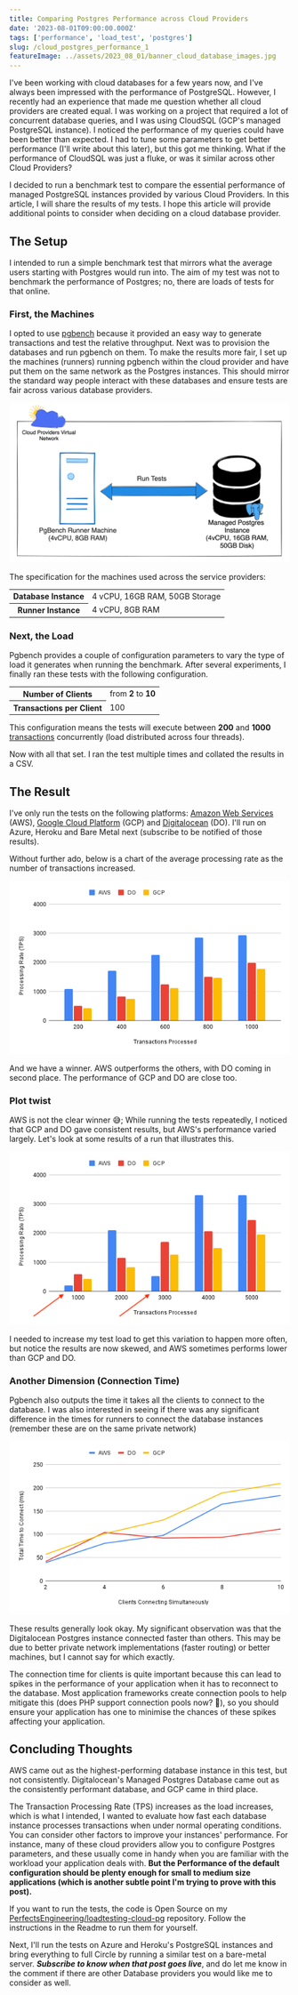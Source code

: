 ```yaml
---
title: Comparing Postgres Performance across Cloud Providers
date: '2023-08-01T09:00:00.000Z'
tags: ['performance', 'load_test', 'postgres']
slug: /cloud_postgres_performance_1
featureImage: ../assets/2023_08_01/banner_cloud_database_images.jpg
---
```


I've been working with cloud databases for a few years now, and I've always been impressed with the performance of PostgreSQL. However, I recently had an experience that made me question whether all cloud providers are created equal. I was working on a project that required a lot of concurrent database queries, and I was using CloudSQL (GCP's managed PostgreSQL instance). I noticed the performance of my queries could have been better than expected.  I had to tune some parameters to get better performance (I'll write about this later), but this got me thinking. What if the performance of CloudSQL was just a fluke, or was it similar across other Cloud Providers? 

I decided to run a benchmark test to compare the essential performance of managed PostgreSQL instances provided by various Cloud Providers. In this article, I will share the results of my tests. I hope this article will provide additional points to consider when deciding on a cloud database provider.

## The Setup
I intended to run a simple benchmark test that mirrors what the average users starting with Postgres would run into. The aim of my test was not to benchmark the performance of Postgres; no, there are loads of tests for that online.

### First, the Machines
I opted to use [pgbench](https://www.postgresql.org/docs/current/pgbench.html) because it provided an easy way to generate transactions and test the relative throughput. Next was to provision the databases and run pgbench on them. To make the results more fair, I set up the machines (runners) running pgbench within the cloud provider and have put them on the same network as the Postgres instances. This should mirror the standard way people interact with these databases and ensure tests are fair across various database providers.

![Load Test Setup](../assets/pg_load_test_setup.png)

The specification for the machines used across the service providers:
<table>
	<tr>
		<th>Database Instance</th>
		<td>4 vCPU, 16GB RAM, 50GB Storage</td>
	</tr>
	<tr>
		<th>Runner Instance</th>
		<td>4 vCPU, 8GB RAM</td>
	</tr>
</table>

### Next, the Load
Pgbench provides a couple of configuration parameters to vary the type of load it generates when running the benchmark. After several experiments, I finally ran these tests with the following configuration.
<table>
	<tr>
		<th>Number of Clients</th>
		<td>from <strong>2</strong> to <strong>10</strong></td>
	</tr>
	<tr>
		<th>Transactions per Client</th>
		<td>100</td>
</table>

This configuration means the tests will execute between **200** and **1000** [transactions](https://www.postgresql.org/docs/current/pgbench.html#:~:text=Notes-,What%20Is%20the%20%E2%80%9CTransaction%E2%80%9D%20Actually%20Performed%20in%20pgbench%3F,-pgbench%20executes%20test) concurrently (load distributed across four threads).

Now with all that set. I ran the test multiple times and collated the results in a CSV.

## The Result
I've only run the tests on the following platforms: [Amazon Web Services](https://aws.amazon.com/) (AWS), [Google Cloud Platform](https://cloud.google.com/) (GCP) and [Digitalocean](https://digitalocean.com/) (DO). I'll run on Azure, Heroku and Bare Metal next (subscribe to be notified of those results).

Without further ado, below is a chart of the average processing rate as the number of transactions increased.

![TPS Result Chart of Performance](../assets/2023_08_01/pg_result_chart_1.png)

And we have a winner. AWS outperforms the others, with DO coming in second place. The performance of GCP and DO are close too.

### Plot twist
AWS is not the clear winner 😅; While running the tests repeatedly, I noticed that GCP and DO gave consistent results, but AWS's performance varied largely. Let's look at some results of a run that illustrates this. 

![TPS Result Chart with AWS Performance Dipps](../assets/2023_08_01/pg_result_chart_2.png)

I needed to increase my test load to get this variation to happen more often, but notice the results are now skewed, and AWS sometimes performs lower than GCP and DO.

### Another Dimension (Connection Time)
Pgbench also outputs the time it takes all the clients to connect to the database.  I was also interested in seeing if there was any significant difference in the times for runners to connect the database instances (remember these are on the same private network)

![Connection Time Result Chart](../assets/2023_08_01/pg_result_chart_3.png)

These results generally look okay. My significant observation was that the Digitalocean Postgres instance connected faster than others. This may be due to better private network implementations (faster routing) or better machines, but I cannot say for which exactly.

The connection time for clients is quite important because this can lead to spikes in the performance of your application when it has to reconnect to the database. Most application frameworks create connection pools to help mitigate this (does PHP support connection pools now? 🫢), so you should ensure your application has one to minimise the chances of these spikes affecting your application.


## Concluding Thoughts
AWS came out as the highest-performing database instance in this test, but not consistently. Digitalocean's Managed Postgres Database came out as the consistently performant database, and GCP came in third place.

The Transaction Processing Rate (TPS) increases as the load increases, which is what I intended, I wanted to evaluate how fast each database instance processes transactions when under normal operating conditions. You can consider other factors to improve your instances' performance. For instance, many of these cloud providers allow you to configure Postgres parameters, and these usually come in handy when you are familiar with the workload your application deals with. **But the Performance of the default configuration should be plenty enough for small to medium size applications (which is another subtle point I'm trying to prove with this post).**

If you want to run the tests, the code is Open Source on my [PerfectsEngineering/loadtesting-cloud-pg](https://github.com/PerfectsEngineering/loadtesting-cloud-pg) repository. Follow the instructions in the Readme to run them for yourself.

Next, I'll run the tests on Azure and Heroku's PostgreSQL instances and bring everything to full Circle by running a similar test on a bare-metal server. ***Subscribe to know when that post goes live***, and do let me know in the comment if there are other Database providers you would like me to consider as well.

